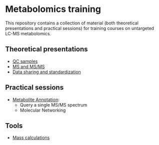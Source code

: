 # Metabolomics training

This repository contains a collection of material (both theoretical presentations and practical sessions) for training courses on untargeted LC-MS metabolomics.  

## Theoretical presentations
  
  - [QC samples](https://mar-garcia.github.io/training_metabolomics/theoretical/QC_samples.html)  
  - [MS and MS/MS](https://mar-garcia.github.io/training_metabolomics/theoretical/MS_MSMS.html)
  - [Data sharing and standardization](https://mar-garcia.github.io/training_metabolomics/theoretical/data_sharing.html)
  

## Practical sessions  
  
  - [Metabolite Annotation](https://mar-garcia.github.io/training_metabolomics/practical/annotation.html):   
    - Query a single MS/MS spectrum  
    - Molecular Networking  
  
## Tools
  
  - [Mass calculations](https://garciamar.shinyapps.io/formula_finder/)
